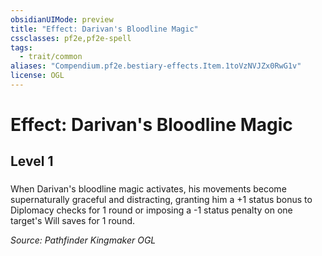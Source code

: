 ```yaml
---
obsidianUIMode: preview
title: "Effect: Darivan's Bloodline Magic"
cssclasses: pf2e,pf2e-spell
tags:
  - trait/common
aliases: "Compendium.pf2e.bestiary-effects.Item.1toVzNVJZx0RwG1v"
license: OGL
---
```

# Effect: Darivan's Bloodline Magic
## Level 1
### 






When Darivan's bloodline magic activates, his movements become supernaturally graceful and distracting, granting him a +1 status bonus to Diplomacy checks for 1 round or imposing a -1 status penalty on one target's Will saves for 1 round.

*Source: Pathfinder Kingmaker*
*OGL*